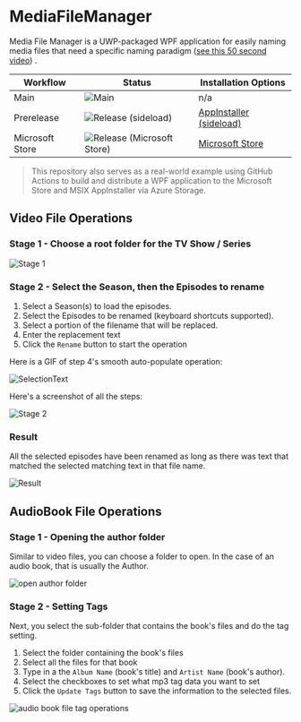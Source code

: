 # MediaFileManager

Media File Manager is a UWP-packaged WPF application for easily naming media files that need a specific  naming paradigm ([see this 50 second video](https://youtu.be/5U7rmrJXwWw)) .

| Workflow | Status | Installation Options |
|--------|--------|-----|
| Main | ![Main](https://github.com/LanceMcCarthy/MediaFileManager/workflows/Main/badge.svg) | n/a |
| Prerelease  | ![Release (sideload)](https://github.com/LanceMcCarthy/MediaFileManager/workflows/Release%20(sideload)/badge.svg) | [AppInstaller (sideload)](https://dvlup.blob.core.windows.net/general-app-files/Installers/MediaFileManager/index.html) |
| Microsoft Store | ![Release (Microsoft Store)](https://github.com/LanceMcCarthy/MediaFileManager/workflows/Release%20(Microsoft%20Store)/badge.svg) | [Microsoft Store](https://www.microsoft.com/en-us/p/media-file-manager/9pd3jfk7w5mb) |

> This repository also serves as a real-world example using GitHub Actions to build and distribute a WPF application to the Microsoft Store and MSIX AppInstaller via Azure Storage.

## Video File Operations

### Stage 1 - Choose a root folder for the TV Show / Series

![Stage 1](https://user-images.githubusercontent.com/3520532/58042684-56a3ac80-7b09-11e9-84d2-960619c96316.png)

### Stage 2 - Select the Season, then the Episodes to rename

1. Select a Season(s) to load the episodes.
2. Select the Episodes to be renamed (keyboard shortcuts supported).
3. Select a portion of the filename that will be replaced.
4. Enter the replacement text
5. Click the `Rename` button to start the operation

Here is a GIF of step 4's smooth auto-populate operation:

![SelectionText](https://dvlup.blob.core.windows.net/general-app-files/GIFs/RenamingSelection.gif)

Here's a screenshot of all the steps:

![Stage 2](https://user-images.githubusercontent.com/3520532/58042664-455aa000-7b09-11e9-98cd-11d3a62a2f65.png)

### Result

All the selected episodes have been renamed as long as there was text that matched the selected matching text in that file name.

![Result](https://user-images.githubusercontent.com/3520532/58042755-7f2ba680-7b09-11e9-858a-9d511c5bd6a5.png)

## AudioBook File Operations

### Stage 1 - Opening the author folder

Similar to video files, you can choose a folder to open. In the case of an audio book, that is usually the Author.

![open author folder](https://user-images.githubusercontent.com/3520532/90906130-2cd9d500-e39f-11ea-9182-580479d9eb7d.png)

### Stage 2 - Setting Tags

Next, you select the sub-folder that contains the book's files and do the tag setting.

1. Select the folder containing the book's files
2. Select all the files for that book
3. Type in a the `Album Name` (book's title) and `Artist Name` (book's author).
4. Select the checkboxes to set what mp3 tag data you want to set
5. Click the `Update Tags` button to save the information to the selected files.

![audio book file tag operations](https://user-images.githubusercontent.com/3520532/90906831-3a438f00-e3a0-11ea-8103-b59272d9b7d6.png)
